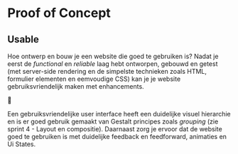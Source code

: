 # Proof of Concept

## Usable

<!-- Over wat je kunt doen om de UX van een website beter te maken en te verrijken met micro-interacties, animaties, en ui states. -->

Hoe ontwerp en bouw je een website die goed te gebruiken is? Nadat je eerst de *functional* en *reliable* laag hebt ontworpen, gebouwd en getest (met server-side rendering en de simpelste technieken zoals HTML, formulier elementen en eemvoudige CSS) kan je je website gebruiksvriendelijk maken met enhancements.

🍔

Een gebruiksvriendelijke user interface heeft een duidelijke visuel hierarchie en is er goed gebruik gemaakt van Gestalt principes zoals *grouping* (zie sprint 4 - Layout en compositie). Daarnaast zorg je ervoor dat de website goed te gebruiken is met duidelijke feedback en feedforward, animaties en Ui States.



<!--
### Aanpak

Over de usabel laag van de piramide (Wat is UX eigenlijk?)
Herhaling: Over feedback/feedforward, gestalt/grouping van info (en cognitive overload), over visuele hierarchie, over micro interacties en animatie.
UI states
Animaties: Disney principes
Micro interacties
-->
<!-- 
Een gebruikesvriendelijke website ontwerp en bouw je met moderne web technieken én fallback. Als een browser een moderne CSS techniek, zoals een masonry layout met grid,   ... 

Over browser ondersteuning, over feature detection

Over wat je doet in js zodat buttons en animaties de boel niet verkloten
-->
